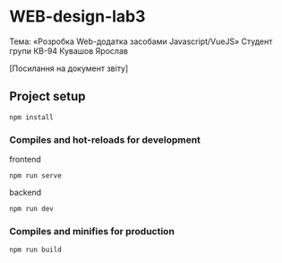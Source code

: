 # WEB-design-lab3
Тема: «Розробка Web-додатка засобами Javascript/VueJS»
Cтудент групи КВ-94 Кувашов Ярослав

[Посилання на документ звіту]

## Project setup
```
npm install
```

### Compiles and hot-reloads for development
frontend
```
npm run serve
```
backend
```
npm run dev
```

### Compiles and minifies for production
```
npm run build
```
